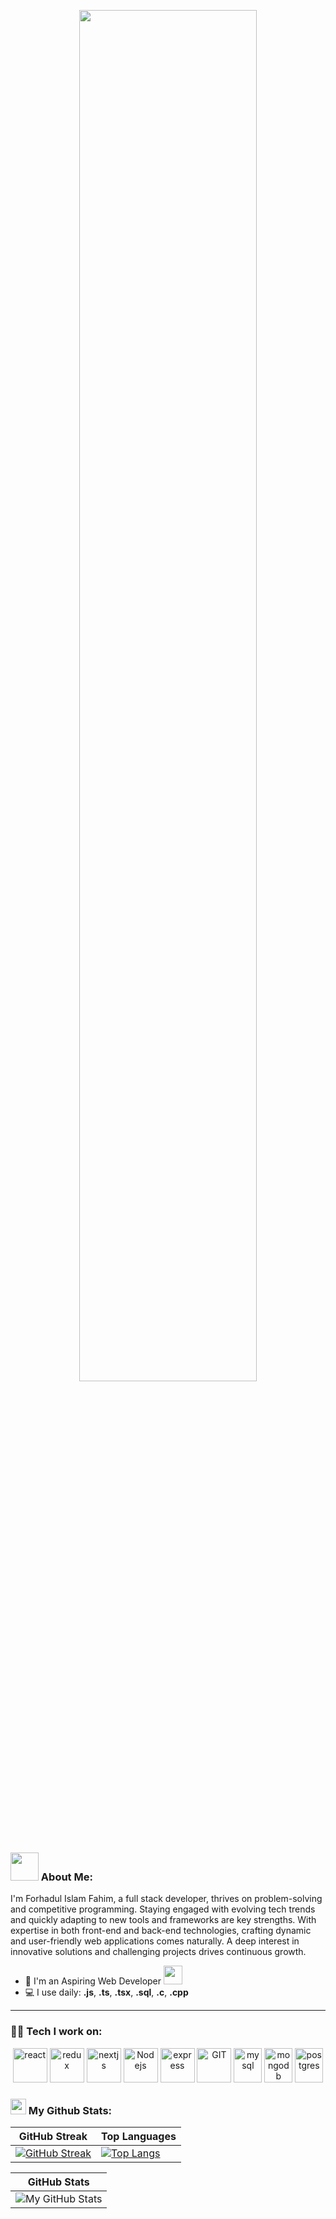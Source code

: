 <p align="center">
  <img src="https://i.ibb.co.com/L0hvT3r/cover.jpg" width="75%">
</p>

### <img src="https://github.com/TheDudeThatCode/TheDudeThatCode/blob/master/Assets/Developer.gif" width="45" /> About Me:
I'm Forhadul Islam Fahim, a full stack developer, thrives on problem-solving and competitive programming. Staying engaged with evolving tech trends and quickly adapting to new tools and frameworks are key strengths. With expertise in both front-end and back-end technologies, crafting dynamic and user-friendly web applications comes naturally. A deep interest in innovative solutions and challenging projects drives continuous growth.

- 🏦 I'm an Aspiring Web Developer
  <img src="https://media.giphy.com/media/WUlplcMpOCEmTGBtBW/giphy.gif" width="30">
- 💻 I use daily: **.js**, **.ts**, **.tsx**, **.sql**, **.c**,  **.cpp**
---

### 🧑‍💻 Tech I work on:

<p align="center">
  <img src="https://www.vectorlogo.zone/logos/reactjs/reactjs-icon.svg" alt="react" width="55" height="55"/>
  <img src="https://www.vectorlogo.zone/logos/js_redux/js_redux-icon.svg" alt="redux" width="55" height="55"/>
  <img src="https://www.vectorlogo.zone/logos/nextjs/nextjs-icon.svg" alt="nextjs" width="55" height="55"/>
  <img src="https://www.vectorlogo.zone/logos/nodejs/nodejs-icon.svg" alt="Nodejs" width="55" height="55"/>
  <img src="https://www.vectorlogo.zone/logos/expressjs/expressjs-icon.svg" alt="express" width="55" height="55"/>
  <img src="https://www.vectorlogo.zone/logos/git-scm/git-scm-icon.svg" alt="GIT" width="55" height="55"/> 
  <img src="https://www.vectorlogo.zone/logos/mysql/mysql-icon.svg" alt="mysql" width="45" height="55"/>
  <img src="https://www.vectorlogo.zone/logos/mongodb/mongodb-icon.svg" alt="mongodb" width="45" height="55"/>
  <img src="https://www.vectorlogo.zone/logos/postgresql/postgresql-icon.svg" alt="postgres" width="45" height="55"/>
</p>

### <img src='https://media1.giphy.com/media/du3J3cXyzhj75IOgvA/giphy.gif?cid=ecf05e47x2g034i9pzwtzzsd3xgg2w9nr94t4tflbbgo3008&rid=giphy.gif' width='25' /> My Github Stats:

| GitHub Streak | Top Languages |
|---------------|---------------|
| [![GitHub Streak](https://github-readme-streak-stats.herokuapp.com/?user=fahimcce&theme=dark)](https://git.io/streak-stats) | [![Top Langs](https://github-readme-stats.vercel.app/api/top-langs/?username=fahimcce&layout=compact&text_color=daf7dc&bg_color=151515&hide=css,html,php)](https://github.com/anuraghazra/github-readme-stats) |

| GitHub Stats |
|--------------|
| ![My GitHub Stats](https://github-readme-stats.vercel.app/api?username=fahimcce&show_icons=true&title_color=ffc857&icon_color=8ac926&text_color=daf7dc&bg_color=151515&hide=issues&count_private=true&include_all_commits=true) |


